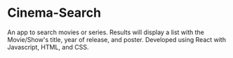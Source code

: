 # Cinema-Search
An app to search movies or series. Results will display a list with the Movie/Show's title, year of release, and poster. Developed using React with Javascript, HTML, and CSS.
